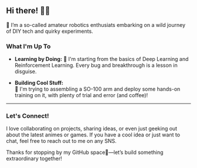 ## Hi there! 🤖👋
🤔 I’m a so-called amateur robotics enthusiats embarking on a wild journey of DIY tech and quirky experiments.

### What I'm Up To
- **Learning by Doing:**
  🦿 I'm starting from the basics of Deep Learning and Reinforcement Learning. Every bug and breakthrough is a lesson in disguise.
  
- **Building Cool Stuff:**  
  🦾 I'm trying to assembling a SO-100 arm and deploy some hands-on training on it, with plenty of trial and error (and coffee)!


---

### Let's Connect!

I love collaborating on projects, sharing ideas, or even just geeking out about the latest animes or games. If you have a cool idea or just want to chat, feel free to reach out to me on any SNS.

Thanks for stopping by my GitHub space🥸—let’s build something extraordinary together!
  

